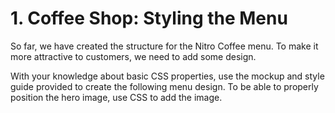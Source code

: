# 1. Coffee Shop: Styling the Menu

So far, we have created the structure for the Nitro Coffee menu. To make it more attractive to customers, we need to add some design.

With your knowledge about basic CSS properties, use the mockup and style guide provided to create the following menu design. To be able to properly position the hero image, use CSS to add the image.
 
